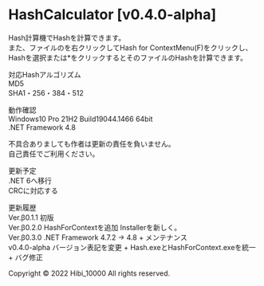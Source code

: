 # HashCalculator [v0.4.0-alpha]  
  
Hash計算機でHashを計算できます。  
また、ファイルのを右クリックしてHash for ContextMenu(F)をクリックし、  
Hashを選択または*をクリックするとそのファイルのHashを計算できます。  
  
対応Hashアルゴリズム  
MD5  
SHA1・256・384・512  
  
動作確認  
Windows10 Pro 21H2 Build19044.1466 64bit  
.NET Framework 4.8  
  
不具合ありましても作者は更新の責任を負いません。  
自己責任でご利用ください。  
  
更新予定  
.NET 6へ移行  
CRCに対応する  
  
更新履歴  
Ver.β0.1.1 初版  
Ver.β0.2.0 HashForContextを追加 Installerを新しく。  
Ver.β0.3.0 .NET Framework 4.7.2 -> 4.8  + メンテナンス  
v0.4.0-alpha バージョン表記を変更 + Hash.exeとHashForContext.exeを統一 + バグ修正  
  
Copyright © 2022 Hibi_10000 All rights reserved.  
